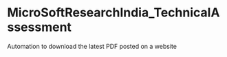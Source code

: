# MicroSoftResearchIndia_TechnicalAssessment
Automation to download the latest PDF posted on a website
